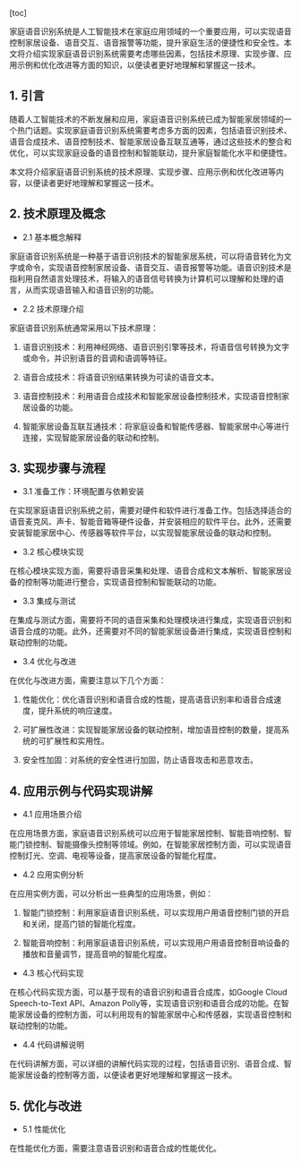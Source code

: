 
[toc]                    
                
                
家庭语音识别系统是人工智能技术在家庭应用领域的一个重要应用，可以实现语音控制家居设备、语音交互、语音报警等功能，提升家庭生活的便捷性和安全性。本文将介绍实现家庭语音识别系统需要考虑哪些因素，包括技术原理、实现步骤、应用示例和优化改进等方面的知识，以便读者更好地理解和掌握这一技术。

## 1. 引言

随着人工智能技术的不断发展和应用，家庭语音识别系统已成为智能家居领域的一个热门话题。实现家庭语音识别系统需要考虑多方面的因素，包括语音识别技术、语音合成技术、语音控制技术、智能家居设备互联互通等，通过这些技术的整合和优化，可以实现家庭设备的语音控制和智能联动，提升家庭智能化水平和便捷性。

本文将介绍家庭语音识别系统的技术原理、实现步骤、应用示例和优化改进等内容，以便读者更好地理解和掌握这一技术。

## 2. 技术原理及概念

- 2.1 基本概念解释

家庭语音识别系统是一种基于语音识别技术的智能家居系统，可以将语音转化为文字或命令，实现语音控制家居设备、语音交互、语音报警等功能。语音识别技术是指利用自然语言处理技术，将输入的语音信号转换为计算机可以理解和处理的语言，从而实现语音输入和语音识别的功能。

- 2.2 技术原理介绍

家庭语音识别系统通常采用以下技术原理：

1. 语音识别技术：利用神经网络、语音识别引擎等技术，将语音信号转换为文字或命令，并识别语音的音调和语调等特征。

2. 语音合成技术：将语音识别结果转换为可读的语音文本。

3. 语音控制技术：利用语音合成技术和智能家居设备控制技术，实现语音控制家居设备的功能。

4. 智能家居设备互联互通技术：将家庭设备和智能传感器、智能家居中心等进行连接，实现智能家居设备的联动和控制。

## 3. 实现步骤与流程

- 3.1 准备工作：环境配置与依赖安装

在实现家庭语音识别系统之前，需要对硬件和软件进行准备工作。包括选择适合的语音麦克风、声卡、智能音箱等硬件设备，并安装相应的软件平台。此外，还需要安装智能家居中心、传感器等软件平台，以实现智能家居设备的联动和控制。

- 3.2 核心模块实现

在核心模块实现方面，需要将语音采集和处理、语音合成和文本解析、智能家居设备的控制等功能进行整合，实现语音控制和智能联动的功能。

- 3.3 集成与测试

在集成与测试方面，需要将不同的语音采集和处理模块进行集成，实现语音识别和语音合成的功能。此外，还需要对不同的智能家居设备进行集成，实现语音控制和联动控制的功能。

- 3.4 优化与改进

在优化与改进方面，需要注意以下几个方面：

1. 性能优化：优化语音识别和语音合成的性能，提高语音识别率和语音合成速度，提升系统的响应速度。

2. 可扩展性改进：实现智能家居设备的联动控制，增加语音控制的数量，提高系统的可扩展性和实用性。

3. 安全性加固：对系统的安全性进行加固，防止语音攻击和恶意攻击。

## 4. 应用示例与代码实现讲解

- 4.1 应用场景介绍

在应用场景方面，家庭语音识别系统可以应用于智能家居控制、智能音响控制、智能门锁控制、智能摄像头控制等领域。例如，在智能家居控制方面，可以实现语音控制灯光、空调、电视等设备，提高家居设备的智能化程度。

- 4.2 应用实例分析

在应用实例方面，可以分析出一些典型的应用场景，例如：

1. 智能门锁控制：利用家庭语音识别系统，可以实现用户用语音控制门锁的开启和关闭，提高门锁的智能化程度。

2. 智能音响控制：利用家庭语音识别系统，可以实现用户用语音控制音响设备的播放和音量调节，提高音响的智能化程度。

- 4.3 核心代码实现

在核心代码实现方面，可以基于现有的语音识别和语音合成库，如Google Cloud Speech-to-Text API、Amazon Polly等，实现语音识别和语音合成的功能。在智能家居设备的控制方面，可以利用现有的智能家居中心和传感器，实现语音控制和联动控制的功能。

- 4.4 代码讲解说明

在代码讲解方面，可以详细的讲解代码实现的过程，包括语音识别、语音合成、智能家居设备的控制等方面，以便读者更好地理解和掌握这一技术。

## 5. 优化与改进

- 5.1 性能优化

在性能优化方面，需要注意语音识别和语音合成的性能优化。

